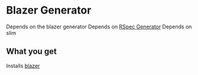 # Blazer Generator

Depends on the blazer generator
Depends on [RSpec Generator](../../testing/rspec)
Depends on slim

## What you get

Installs [blazer](https://github.com/ankane/blazer)

<!-- ### Models
* Adds User model
* Add Organization model (if needed)

### Views
* Current user
* Sign up, sign in, sign out
* Add user profile page
* Invitation page (if requested)

### Tests
* Devise test helpers
* User system test -->
